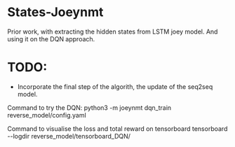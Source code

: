 
# States-Joeynmt
Prior work, with extracting the hidden states from LSTM joey model. And using it  on the DQN approach. 

# TODO:
* Incorporate the final step of the algorith, the update of the seq2seq model.

Command to try the DQN:
python3 -m joeynmt dqn_train reverse_model/config.yaml

Command to visualise the loss and total reward on tensorboard
tensorboard --logdir reverse_model/tensorboard_DQN/ 
